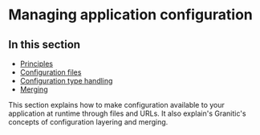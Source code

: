 # Managing application configuration

## In this section

  * [Principles](cfg-principles.md)
  * [Configuration files](cfg-files.md)
  * [Configuration type handling](cfg-types.md)
  * [Merging](cfg-merging.md)
  
This section explains how to make configuration available to your application at runtime through files and URLs. It
also explain's Granitic's concepts of configuration layering and merging.